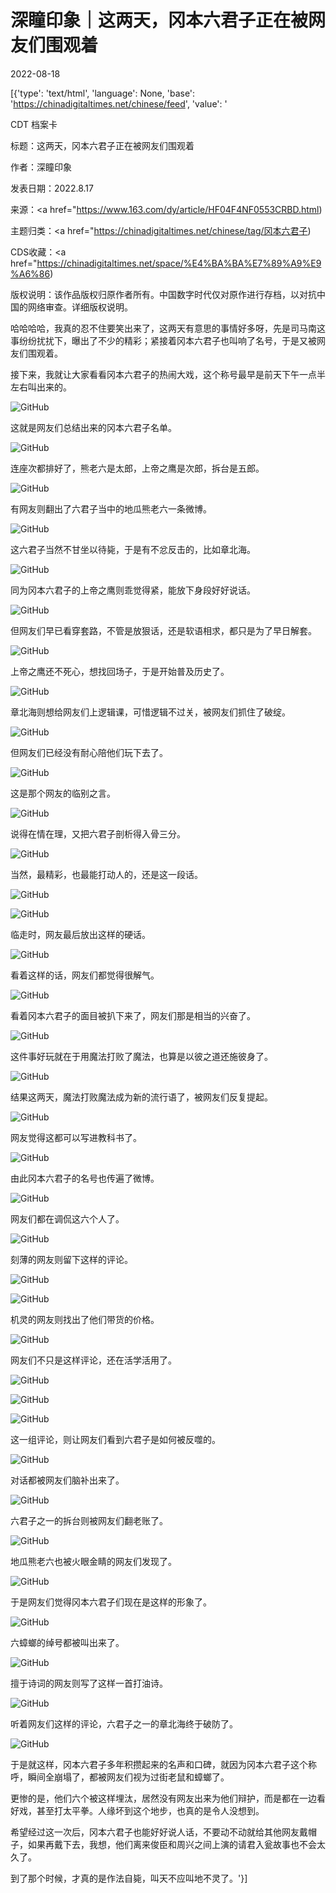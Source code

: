# 深瞳印象｜这两天，冈本六君子正在被网友们围观着

2022-08-18

[{'type': 'text/html', 'language': None, 'base': 'https://chinadigitaltimes.net/chinese/feed', 'value': '

CDT 档案卡

标题：这两天，冈本六君子正在被网友们围观着

作者：深瞳印象

发表日期：2022.8.17

来源：<a href="https://www.163.com/dy/article/HF04F4NF0553CRBD.html)

主题归类：<a href="https://chinadigitaltimes.net/chinese/tag/冈本六君子)

CDS收藏：<a href="https://chinadigitaltimes.net/space/%E4%BA%BA%E7%89%A9%E9%A6%86)

版权说明：该作品版权归原作者所有。中国数字时代仅对原作进行存档，以对抗中国的网络审查。详细版权说明。





哈哈哈哈，我真的忍不住要笑出来了，这两天有意思的事情好多呀，先是司马南这事纷纷扰扰下，曝出了不少的精彩；紧接着冈本六君子也叫响了名号，于是又被网友们围观着。

接下来，我就让大家看看冈本六君子的热闹大戏，这个称号最早是前天下午一点半左右叫出来的。

![GitHub](https://chinadigitaltimes.net/chinese/files/2022/08/image-1660752700887.png)

这就是网友们总结出来的冈本六君子名单。

![GitHub](https://chinadigitaltimes.net/chinese/files/2022/08/image-1660752713702.png)

连座次都排好了，熊老六是太郎，上帝之鹰是次郎，拆台是五郎。

![GitHub](https://chinadigitaltimes.net/chinese/files/2022/08/image-1660752725655.png)

有网友则翻出了六君子当中的地瓜熊老六一条微博。

![GitHub](https://chinadigitaltimes.net/chinese/files/2022/08/image-1660752743737.png)

这六君子当然不甘坐以待毙，于是有不忿反击的，比如章北海。

![GitHub](https://chinadigitaltimes.net/chinese/files/2022/08/image-1660752755787.png)

同为冈本六君子的上帝之鹰则乖觉得紧，能放下身段好好说话。

![GitHub](https://chinadigitaltimes.net/chinese/files/2022/08/image-1660787030413.png)

但网友们早已看穿套路，不管是放狠话，还是软语相求，都只是为了早日解套。

![GitHub](https://chinadigitaltimes.net/chinese/files/2022/08/image-1660752786247.png)

上帝之鹰还不死心，想找回场子，于是开始普及历史了。

![GitHub](https://chinadigitaltimes.net/chinese/files/2022/08/image-1660752800092.png)

章北海则想给网友们上逻辑课，可惜逻辑不过关，被网友们抓住了破绽。

![GitHub](https://chinadigitaltimes.net/chinese/files/2022/08/image-1660752828166.png)

但网友们已经没有耐心陪他们玩下去了。

![GitHub](https://chinadigitaltimes.net/chinese/files/2022/08/image-1660752838557.png)

这是那个网友的临别之言。

![GitHub](https://chinadigitaltimes.net/chinese/files/2022/08/image-1660752850234.png)

说得在情在理，又把六君子剖析得入骨三分。

![GitHub](https://chinadigitaltimes.net/chinese/files/2022/08/image-1660752861644.png)

当然，最精彩，也最能打动人的，还是这一段话。

![GitHub](https://chinadigitaltimes.net/chinese/files/2022/08/image-1660752878906.png)

![GitHub](https://chinadigitaltimes.net/chinese/files/2022/08/image-1660752884062.png)

临走时，网友最后放出这样的硬话。

![GitHub](https://chinadigitaltimes.net/chinese/files/2022/08/image-1660752893520.png)

看着这样的话，网友们都觉得很解气。

![GitHub](https://chinadigitaltimes.net/chinese/files/2022/08/image-1660752908442.png)

看着冈本六君子的面目被扒下来了，网友们那是相当的兴奋了。

![GitHub](https://chinadigitaltimes.net/chinese/files/2022/08/image-1660752918843.png)

这件事好玩就在于用魔法打败了魔法，也算是以彼之道还施彼身了。

![GitHub](https://chinadigitaltimes.net/chinese/files/2022/08/image-1660752951320.png)

结果这两天，魔法打败魔法成为新的流行语了，被网友们反复提起。

![GitHub](https://chinadigitaltimes.net/chinese/files/2022/08/image-1660752964558.png)

网友觉得这都可以写进教科书了。

![GitHub](https://chinadigitaltimes.net/chinese/files/2022/08/image-1660752975261.png)

由此冈本六君子的名号也传遍了微博。

![GitHub](https://chinadigitaltimes.net/chinese/files/2022/08/image-1660752987446.png)

网友们都在调侃这六个人了。

![GitHub](https://chinadigitaltimes.net/chinese/files/2022/08/image-1660753035441.png)

刻薄的网友则留下这样的评论。

![GitHub](https://chinadigitaltimes.net/chinese/files/2022/08/image-1660753051649.png)

![GitHub](https://chinadigitaltimes.net/chinese/files/2022/08/image-1660753056131.png)

机灵的网友则找出了他们带货的价格。

![GitHub](https://chinadigitaltimes.net/chinese/files/2022/08/image-1660753081793.png)

网友们不只是这样评论，还在活学活用了。

![GitHub](https://chinadigitaltimes.net/chinese/files/2022/08/image-1660753098680.png)

![GitHub](https://chinadigitaltimes.net/chinese/files/2022/08/image-1660753108597.png)

![GitHub](https://chinadigitaltimes.net/chinese/files/2022/08/image-1660753114146.png)

这一组评论，则让网友们看到六君子是如何被反噬的。

![GitHub](https://chinadigitaltimes.net/chinese/files/2022/08/image-1660753129381.png)

对话都被网友们脑补出来了。

![GitHub](https://chinadigitaltimes.net/chinese/files/2022/08/image-1660753140049.png)

六君子之一的拆台则被网友们翻老账了。

![GitHub](https://chinadigitaltimes.net/chinese/files/2022/08/image-1660753158421.png)

地瓜熊老六也被火眼金睛的网友们发现了。

![GitHub](https://chinadigitaltimes.net/chinese/files/2022/08/image-1660753178694.png)

于是网友们觉得冈本六君子们现在是这样的形象了。

![GitHub](https://chinadigitaltimes.net/chinese/files/2022/08/image-1660753189551.png)

六蟑螂的绰号都被叫出来了。

![GitHub](https://chinadigitaltimes.net/chinese/files/2022/08/image-1660753202192.png)

擅于诗词的网友则写了这样一首打油诗。

![GitHub](https://chinadigitaltimes.net/chinese/files/2022/08/image-1660753212573.png)

听着网友们这样的评论，六君子之一的章北海终于破防了。

![GitHub](https://chinadigitaltimes.net/chinese/files/2022/08/image-1660753223731.png)

于是就这样，冈本六君子多年积攒起来的名声和口碑，就因为冈本六君子这个称呼，瞬间全崩塌了，都被网友们视为过街老鼠和蟑螂了。

更惨的是，他们六个被这样埋汰，居然没有网友出来为他们辩护，而是都在一边看好戏，甚至打太平拳。人缘坏到这个地步，也真的是令人没想到。

希望经过这一次后，冈本六君子也能好好说人话，不要动不动就给其他网友戴帽子，如果再戴下去，我想，他们离来俊臣和周兴之间上演的请君入瓮故事也不会太久了。

到了那个时候，才真的是作法自毙，叫天不应叫地不灵了。'}]